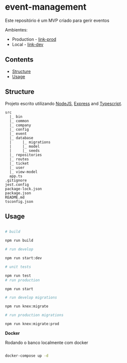 # event-management
Este repositório é um MVP criado para gerir eventos


Ambientes:

- Production - [link-prod](link-prod)
- Local - [link-dev](link-dev)


## Contents

- [Structure](#structure)
- [Usage](#usage)

## Structure

Projeto escrito utilizando [NodeJS](https://nodejs.org/en/), [Express](https://expressjs.com/) and [Typescript](https://www.typescriptlang.org/).

```
src
  |_ bin
  |_ common
  |_ company
  |_ config
  |_ event
  |_ database
  |     |_ migrations
  |     |_ model
  |     |_ seeds
  |_ repositories
  |_ routes
  |_ ticket
  |_ user
  |_ view-model
  app.ts
.gitignore
jest.config
package-lock.json
package.json
README.md
tsconfig.json
```

## Usage

```bash

# build

npm run build

# run develop

npm run start:dev

# unit tests

npm run test
# run production

npm run start

# run develop migrations

npm run knex:migrate

# run production migrations

npm run knex:migrate:prod


```

**Docker**

Rodando o banco localmente com docker

```bash

docker-compose up -d

```
